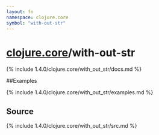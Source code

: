 ```yaml
---
layout: fn
namespace: clojure.core
symbol: "with-out-str"
---
```


# [clojure.core](../)/with-out-str

{% include 1.4.0/clojure.core/with_out_str/docs.md %}

##Examples

{% include 1.4.0/clojure.core/with_out_str/examples.md %}
## Source
{% include 1.4.0/clojure.core/with_out_str/src.md %}

